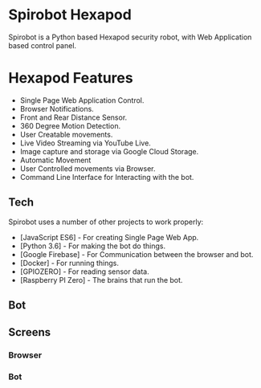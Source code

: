# Spirobot Hexapod

Spirobot is a Python based Hexapod security robot, with Web Application based control panel. 

# Hexapod Features
  - Single Page Web Application Control.
  - Browser Notifications.
  - Front and Rear Distance Sensor.
  - 360 Degree Motion Detection. 
  - User Creatable movements.
  - Live Video Streaming via YouTube Live.
  - Image capture and storage via Google Cloud Storage.
  - Automatic Movement
  - User Controlled movements via Browser. 
  - Command Line Interface for Interacting with the bot. 

## Tech

Spirobot uses a number of other projects to work properly:

* [JavaScript ES6] - For creating Single Page Web App.
* [Python 3.6] - For making the bot do things.
* [Google Firebase] - For Communication between the browser and bot. 
* [Docker] - For running things.
* [GPIOZERO] - For reading sensor data.
* [Raspberry PI Zero] - The brains that run the bot.

## Bot

## Screens
### Browser

### Bot